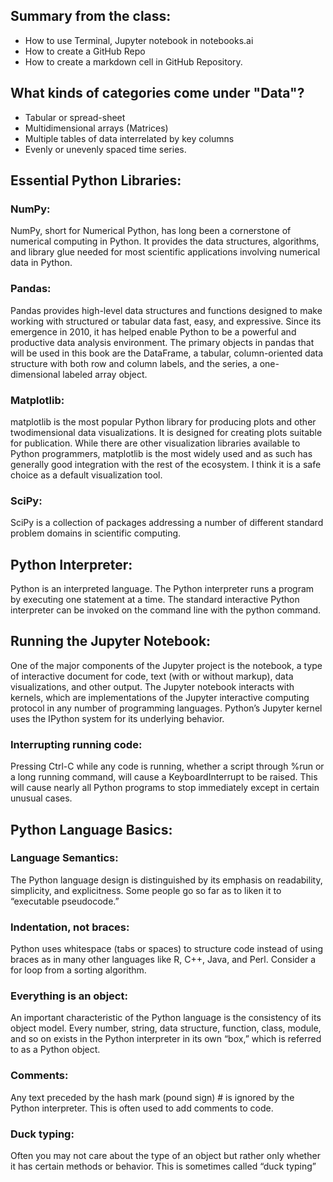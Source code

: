 ## Summary from the class:
- How to use Terminal, Jupyter notebook in notebooks.ai
- How to create a GitHub Repo
- How to create a markdown cell in GitHub Repository. 

## What kinds of categories come under "Data"?
- Tabular or spread-sheet 
- Multidimensional arrays (Matrices)
- Multiple tables of data interrelated by key columns
- Evenly or unevenly spaced time series.

## Essential Python Libraries:

### NumPy:
NumPy, short for Numerical Python, has long been a cornerstone of numerical computing in Python. It provides the data structures, algorithms, and library glue needed for most scientific applications involving numerical data in Python.

### Pandas:
Pandas provides high-level data structures and functions designed to make working with structured or tabular data fast, easy, and expressive. Since its emergence in 2010, it has helped enable Python to be a powerful and productive data analysis environment. The primary objects in pandas that will be used in this book are the DataFrame, a tabular, column-oriented data structure with both row and column labels, and the series, a one-dimensional labeled array object.

### Matplotlib:
matplotlib is the most popular Python library for producing plots and other twodimensional data visualizations. It is designed for creating plots suitable for publication. While there are other visualization libraries available to Python programmers, matplotlib is the most widely used and as such has generally good integration with the rest of the ecosystem. I think it is a safe choice as a default visualization tool.

### SciPy:
SciPy is a collection of packages addressing a number of different standard problem domains in scientific computing.

## Python Interpreter:
Python is an interpreted language. The Python interpreter runs a program by executing one statement at a time. The standard interactive Python interpreter can be invoked on the command line with the python command.

## Running the Jupyter Notebook:
One of the major components of the Jupyter project is the notebook, a type of interactive document for code, text (with or without markup), data visualizations, and other output. The Jupyter notebook interacts with kernels, which are implementations of the Jupyter interactive computing protocol in any number of programming languages.
Python’s Jupyter kernel uses the IPython system for its underlying behavior.

### Interrupting running code:
Pressing Ctrl-C while any code is running, whether a script through %run or a long running command, will cause a KeyboardInterrupt to be raised. This will cause nearly all Python programs to stop immediately except in certain unusual cases.

## Python Language Basics:

### Language Semantics:
The Python language design is distinguished by its emphasis on readability, simplicity, and explicitness. Some people go so far as to liken it to “executable pseudocode.”

### Indentation, not braces:
Python uses whitespace (tabs or spaces) to structure code instead of using braces as in many other languages like R, C++, Java, and Perl. Consider a for loop from a sorting
algorithm.

### Everything is an object:
An important characteristic of the Python language is the consistency of its object model. Every number, string, data structure, function, class, module, and so on exists
in the Python interpreter in its own “box,” which is referred to as a Python object.

### Comments:
Any text preceded by the hash mark (pound sign) # is ignored by the Python interpreter. This is often used to add comments to code.

### Duck typing:
Often you may not care about the type of an object but rather only whether it has certain methods or behavior. This is sometimes called “duck typing”
